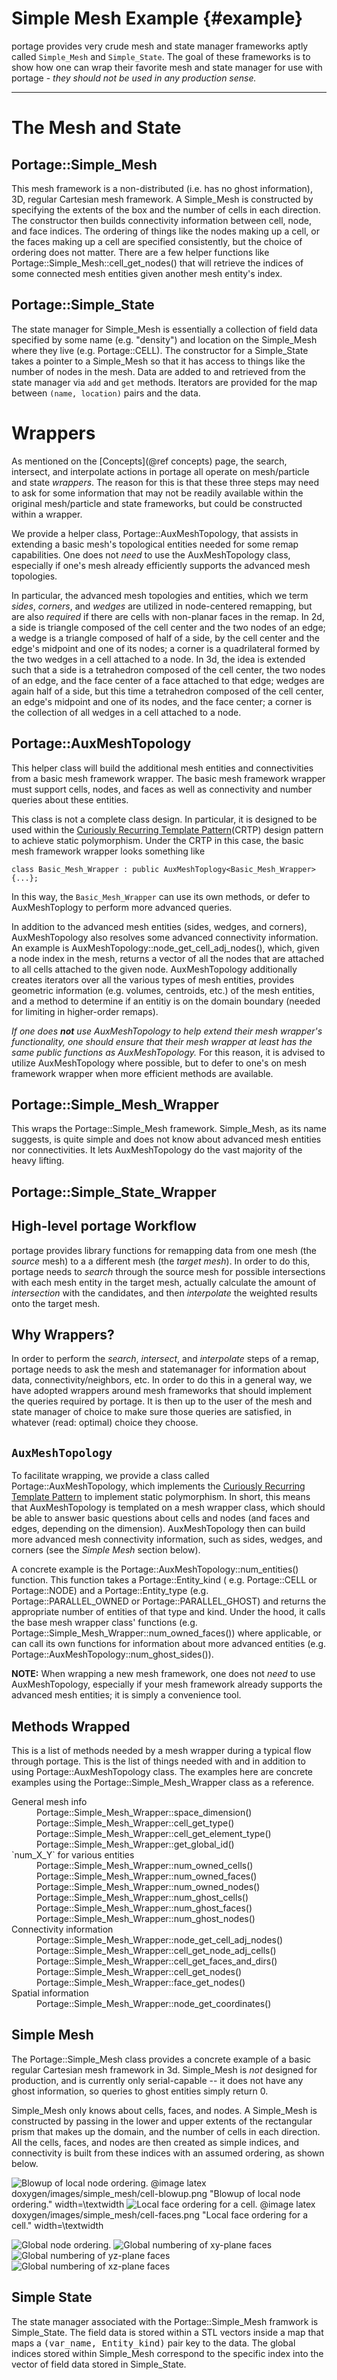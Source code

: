 # Simple Mesh Example    {#example}

portage provides very crude mesh and state manager frameworks aptly
called `Simple_Mesh` and `Simple_State`.  The goal of these frameworks
is to show how one can wrap their favorite mesh and state manager for
use with portage - _they should not be used in any production sense._

----

# The Mesh and State

## Portage::Simple_Mesh

This mesh framework is a non-distributed (i.e. has no ghost
information), 3D, regular Cartesian mesh framework.  A Simple_Mesh is
constructed by specifying the extents of the box and the number of
cells in each direction.  The constructor then builds connectivity
information between cell, node, and face indices.  The ordering of
things like the nodes making up a cell, or the faces making up a cell
are specified consistently, but the choice of ordering does not
matter.  There are a few helper functions like
Portage::Simple_Mesh::cell_get_nodes() that will retrieve the indices
of some connected mesh entities given another mesh entity's index.

## Portage::Simple_State

The state manager for Simple_Mesh is essentially a collection of field
data specified by some name (e.g. "density") and location on the
Simple_Mesh where they live (e.g. Portage::CELL).  The constructor for
a Simple_State takes a pointer to a Simple_Mesh so that it has access
to things like the number of nodes in the mesh.  Data are added to and
retrieved from the state manager via `add` and `get` methods.
Iterators are provided for the map between `(name, location)` pairs
and the data.

# Wrappers

As mentioned on the [Concepts](@ref concepts) page, the search,
intersect, and interpolate actions in portage all operate on
mesh/particle and state _wrappers_.  The reason for this is that these
three steps may need to ask for some information that may not be
readily available within the original mesh/particle and state
frameworks, but could be constructed within a wrapper.

We provide a helper class, Portage::AuxMeshTopology, that assists in
extending a basic mesh's topological entities needed for some remap
capabilities.  One does not _need_ to use the AuxMeshTopology class,
especially if one's mesh already efficiently supports the advanced
mesh topologies.

In particular, the advanced mesh topologies and entities, which we
term _sides_, _corners_, and _wedges_ are utilized in node-centered
remapping, but are also _required_ if there are cells with non-planar
faces in the remap.  In 2d, a side is triangle composed of the cell
center and the two nodes of an edge; a wedge is a triangle composed of
half of a side, by the cell center and the edge's midpoint and one of
its nodes; a corner is a quadrilateral formed by the two wedges in a
cell attached to a node.  In 3d, the idea is extended such that a side
is a tetrahedron composed of the cell center, the two nodes of an
edge, and the face center of a face attached to that edge; wedges are
again half of a side, but this time a tetrahedron composed of the cell
center, an edge's midpoint and one of its nodes, and the face center;
a corner is the collection of all wedges in a cell attached to a node.

## Portage::AuxMeshTopology

This helper class will build the additional mesh entities and
connectivities from a basic mesh framework wrapper.  The basic mesh
framework wrapper must support cells, nodes, and faces as well as
connectivity and number queries about these entities.

This class is not a complete class design.  In particular, it is
designed to be used within
the
[Curiously Recurring Template Pattern](https://en.m.mwikipedia.org/wiki/Curiously_recurring_template_pattern)(CRTP)
design pattern to achieve static polymorphism.  Under the CRTP in this
case, the basic mesh framework wrapper looks something like

~~~{.cc}
class Basic_Mesh_Wrapper : public AuxMeshToplogy<Basic_Mesh_Wrapper> {...};
~~~

In this way, the `Basic_Mesh_Wrapper` can use its own methods, or
defer to AuxMeshToplogy to perform more advanced queries.

In addition to the advanced mesh entities (sides, wedges, and
corners), AuxMeshTopology also resolves some advanced connectivity
information.  An example is
AuxMeshTopology::node_get_cell_adj_nodes(), which, given a node index
in the mesh, returns a vector of all the nodes that are attached to
all cells attached to the given node.  AuxMeshTopology additionally
creates iterators over all the various types of mesh entities,
provides geometric information (e.g. volumes, centroids, etc.) of the
mesh entities, and a method to determine if an entitiy is on the
domain boundary (needed for limiting in higher-order remaps).

_If one does **not** use AuxMeshTopology to help extend their mesh
wrapper's functionality, one should ensure that their mesh wrapper at
least has the same public functions as AuxMeshTopology._ For this
reason, it is advised to utilize AuxMeshTopology where possible, but
to defer to one's on mesh framework wrapper when more efficient
methods are available.

## Portage::Simple_Mesh_Wrapper

This wraps the Portage::Simple_Mesh framework.  Simple_Mesh, as its
name suggests, is quite simple and does not know about advanced mesh
entities nor connectivities.  It lets AuxMeshTopology do the vast
majority of the heavy lifting.  

## Portage::Simple_State_Wrapper

## High-level portage Workflow

portage provides library functions for remapping data from one mesh (the
_source_ mesh) to a a different mesh (the _target mesh_).  In order to do this,
portage needs to _search_ through the source mesh for possible intersections
with each mesh entity in the target mesh, actually calculate the amount of
_intersection_ with the candidates, and then _interpolate_ the weighted results
onto the target mesh.

## Why Wrappers?

In order to perform the _search_, _intersect_, and _interpolate_ steps of a
remap, portage needs to ask the mesh and statemanager for information about
data, connectivity/neighbors, etc.  In order to do this in a general way,
we have adopted wrappers around mesh frameworks that should implement the
queries required by portage.  It is then up to the user of the mesh and state
manager of choice to make sure those queries are satisfied, in whatever
(read: optimal) choice they choose.

## `AuxMeshTopology`

To facilitate wrapping, we provide a class called Portage::AuxMeshTopology,
which implements
the
[Curiously Recurring Template Pattern](https://en.wikipedia.org/wiki/Curiously_recurring_template_pattern) to
implement static polymorphism.  In short, this means that
AuxMeshTopology is templated on a mesh wrapper class, which should be
able to answer basic questions about cells and nodes (and faces and
edges, depending on the dimension).  AuxMeshTopology then can build
more advanced mesh connectivity information, such as sides, wedges,
and corners (see the *Simple Mesh* section below).

A concrete example is the Portage::AuxMeshTopology::num_entities()
function.  This function takes a Portage::Entity_kind (
e.g. Portage::CELL or Portage::NODE) and a Portage::Entity_type
(e.g. Portage::PARALLEL_OWNED or Portage::PARALLEL_GHOST) and returns
the appropriate number of entities of that type and kind.  Under the
hood, it calls the base mesh wrapper class' functions
(e.g. Portage::Simple_Mesh_Wrapper::num_owned_faces()) where applicable, or
can call its own functions for information about more advanced
entities (e.g. Portage::AuxMeshTopology::num_ghost_sides()).

**NOTE:** When wrapping a new mesh framework, one does not _need_ to use
AuxMeshTopology, especially if your mesh framework already supports
the advanced mesh entities; it is simply a convenience tool.

## Methods Wrapped

This is a list of methods needed by a mesh wrapper during a typical
flow through portage.  This is the list of things needed with and in addition to
using Portage::AuxMeshTopology class.  The examples here are concrete examples
using the Portage::Simple_Mesh_Wrapper class as a reference.

<dl>
	<dt>General mesh info</dt>
		<dd>Portage::Simple_Mesh_Wrapper::space_dimension()</dd>
		<dd>Portage::Simple_Mesh_Wrapper::cell_get_type()</dd>
		<dd>Portage::Simple_Mesh_Wrapper::cell_get_element_type()</dd>
		<dd>Portage::Simple_Mesh_Wrapper::get_global_id()</dd>
	<dt>`num_X_Y` for various entities</dt>
		<dd>Portage::Simple_Mesh_Wrapper::num_owned_cells()</dd>
		<dd>Portage::Simple_Mesh_Wrapper::num_owned_faces()</dd>
		<dd>Portage::Simple_Mesh_Wrapper::num_owned_nodes()</dd>
		<dd>Portage::Simple_Mesh_Wrapper::num_ghost_cells()</dd>
		<dd>Portage::Simple_Mesh_Wrapper::num_ghost_faces()</dd>
		<dd>Portage::Simple_Mesh_Wrapper::num_ghost_nodes()</dd>
	<dt>Connectivity information</dt>
		<dd>Portage::Simple_Mesh_Wrapper::node_get_cell_adj_nodes()</dd>
		<dd>Portage::Simple_Mesh_Wrapper::cell_get_node_adj_cells()</dd>
		<dd>Portage::Simple_Mesh_Wrapper::cell_get_faces_and_dirs()</dd>
		<dd>Portage::Simple_Mesh_Wrapper::cell_get_nodes()</dd>
		<dd>Portage::Simple_Mesh_Wrapper::face_get_nodes()</dd>
	<dt>Spatial information</dt>
		<dd>Portage::Simple_Mesh_Wrapper::node_get_coordinates()</dd>
</dl>

## Simple Mesh

The Portage::Simple_Mesh class provides a concrete example of a basic regular
Cartesian mesh framework in 3d.  Simple_Mesh is _not_ designed for
production, and is currently only serial-capable -- it does not have
any ghost information, so queries to ghost entities simply return 0.

Simple_Mesh only knows about cells, faces, and nodes.  A Simple_Mesh
is constructed by passing in the lower and upper extents of the
rectangular prism that makes up the domain, and the number of cells in
each direction.  All the cells, faces, and nodes are then created as
simple indices, and connectivity is built from these indices with an
assumed ordering, as shown below.

![Blowup of local node ordering.](doxygen/images/simple_mesh/cell-blowup.png)
@image latex doxygen/images/simple_mesh/cell-blowup.png "Blowup of local node ordering." width=\textwidth
![Local face ordering for a cell.](doxygen/images/simple_mesh/cell-faces.png)
@image latex doxygen/images/simple_mesh/cell-faces.png "Local face ordering for a cell." width=\textwidth

![Global node ordering.](doxygen/images/simple_mesh/allNodes.svg)
![Global numbering of xy-plane faces](doxygen/images/simple_mesh/xy_plane.svg)
![Global numbering of yz-plane faces](doxygen/images/simple_mesh/yz_plane.svg)
![Global numbering of xz-plane faces](doxygen/images/simple_mesh/xz_plane.svg)


## Simple State

The state manager associated with the Portage::Simple_Mesh framwork is
Simple_State.  The field data is stored within a STL vectors inside a
map that maps a <kbd>(var_name, Entity_kind)</kbd> pair key to the
data.  The global indices stored within Simple_Mesh correspond to the
specific index into the vector of field data stored in Simple_State.
